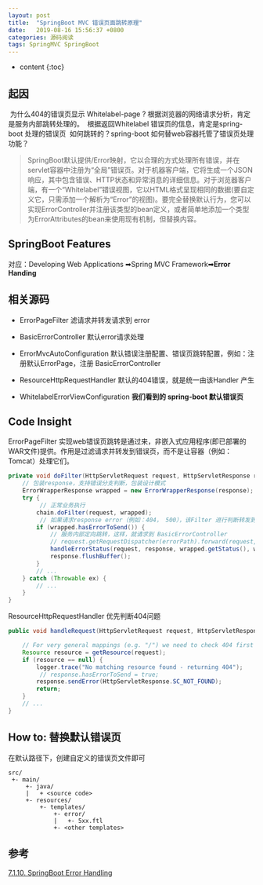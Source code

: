 ```yaml
---
layout: post
title:  "SpringBoot MVC 错误页面跳转原理"
date:   2019-08-16 15:56:37 +0800
categories: 源码阅读
tags: SpringMVC SpringBoot
---
```

* content
{:toc}

## 起因

​    为什么404的错误页显示 Whitelabel-page ?
​    根据浏览器的网络请求分析，肯定是服务内部跳转处理的。
​    根据返回Whitelabel 错误页的信息，肯定是spring-boot 处理的错误页
​    如何跳转的？spring-boot 如何替web容器托管了错误页处理功能？

> SpringBoot默认提供/Error映射，它以合理的方式处理所有错误，并在servlet容器中注册为“全局”错误页。对于机器客户端，它将生成一个JSON响应，其中包含错误、HTTP状态和异常消息的详细信息。对于浏览器客户端，有一个“Whitelabel”错误视图，它以HTML格式呈现相同的数据(要自定义它，只需添加一个解析为“Error”的视图)。要完全替换默认行为，您可以实现ErrorController并注册该类型的bean定义，或者简单地添加一个类型为ErrorAttributes的bean来使用现有机制，但替换内容。

## SpringBoot Features

对应：Developing Web Applications ➡Spring MVC Framework➡**Error Handing**

## 相关源码

* ErrorPageFilter 滤请求并转发请求到 error

* BasicErrorController 默认error请求处理

* ErrorMvcAutoConfiguration 默认错误注册配置、错误页跳转配置，例如：注册默认ErrorPage，注册 BasicErrorController

* ResourceHttpRequestHandler 默认的404错误，就是统一由该Handler 产生

* WhitelabelErrorViewConfiguration **我们看到的 spring-boot 默认错误页**

## Code Insight

ErrorPageFilter  实现web错误页跳转是通过来，非嵌入式应用程序(即已部署的WAR文件)提供。作用是过滤请求并转发到错误页，而不是让容器（例如：Tomcat）处理它们。

```java
private void doFilter(HttpServletRequest request, HttpServletResponse response, FilterChain chain) throws IOException, ServletException {
    // 包装response，支持错误分支判断，包装设计模式 
    ErrorWrapperResponse wrapped = new ErrorWrapperResponse(response);
    try {
         // 正常业务执行
        chain.doFilter(request, wrapped);
         // 如果请求response error（例如：404， 500），该Filter 进行判断转发到错误页
        if (wrapped.hasErrorToSend()) {
            // 服务内部定向跳转，这样，就请求到 BasicErrorController
            // request.getRequestDispatcher(errorPath).forward(request, response);
            handleErrorStatus(request, response, wrapped.getStatus(), wrapped.getMessage());
            response.flushBuffer();
        }
        // ...
    } catch (Throwable ex) {
        // ...
    }
}
```

ResourceHttpRequestHandler 优先判断404问题

```java
public void handleRequest(HttpServletRequest request, HttpServletResponse response) throws ServletException, IOException {

    // For very general mappings (e.g. "/") we need to check 404 first
    Resource resource = getResource(request);
    if (resource == null) {
        logger.trace("No matching resource found - returning 404");
         // response.hasErrorToSend = true;
        response.sendError(HttpServletResponse.SC_NOT_FOUND);
        return;
    }
    // ...
}
```

## How to: 替换默认错误页

在默认路径下，创建自定义的错误页文件即可

```shell
src/
 +- main/
     +- java/
     |   + <source code>
     +- resources/
         +- templates/
             +- error/
             |   +- 5xx.ftl
             +- <other templates>
```

## 参考

[7.1.10. SpringBoot Error Handling](https://docs.spring.io/spring-boot/docs/2.5.2/reference/html/features.html#features.developing-web-applications.spring-mvc.error-handling)
